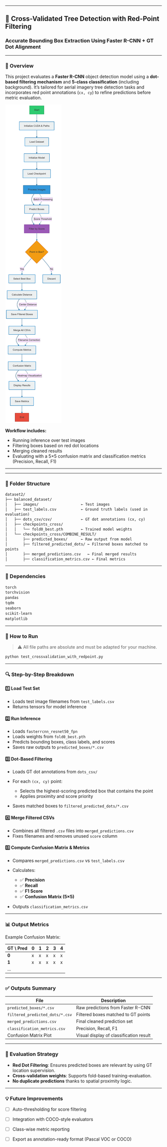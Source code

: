 
---

## 🌲 Cross-Validated Tree Detection with Red-Point Filtering

### Accurate Bounding Box Extraction Using Faster R-CNN + GT Dot Alignment

---

### 🧠 Overview

This project evaluates a **Faster R-CNN** object detection model using a **dot-based filtering mechanism** and **5-class classification** (including background). It’s tailored for aerial imagery tree detection tasks and incorporates red point annotations (`cx, cy`) to refine predictions before metric evaluation.


![Dot-Based Filtering Process](https://github.com/beheshtiniya/-Tree-Counting-and-Species-Classification-in-Dense-Forests-Using-Aerial-Imagery-and-Hybrid-Regressio/blob/main/test_crossvalidation2.png)




**Workflow includes:**

* Running inference over test images
* Filtering boxes based on red dot locations
* Merging cleaned results
* Evaluating with a 5×5 confusion matrix and classification metrics (Precision, Recall, F1)

---


---

### 📁 Folder Structure

```
dataset2/
├── balanced_dataset/
│   ├── images/                   ← Test images
│   ├── test_labels.csv           ← Ground truth labels (used in evaluation)
│   ├── dots_csv/csv/             ← GT dot annotations (cx, cy)
│   ├── checkpoints_cross/
│   │   └── fold0_best.pth        ← Trained model weights
│   └── checkpoints_cross/COMBINE_RESULT/
│       ├── predicted_boxes/      ← Raw output from model
│       ├── filtered_predicted_dots/ ← Filtered boxes matched to points
│       ├── merged_predictions.csv   ← Final merged results
│       ├── classification_metrics.csv ← Final metrics
```

---

### 🔩 Dependencies

```bash
torch
torchvision
pandas
tqdm
seaborn
scikit-learn
matplotlib
```

---

### 🧪 How to Run

> ⚠️ All file paths are absolute and must be adapted for your machine.

```bash
python test_crossvalidation_with_redpoint.py
```

---

### 🔍 Step-by-Step Breakdown

#### 1️⃣ Load Test Set

* Loads test image filenames from `test_labels.csv`
* Returns tensors for model inference

#### 2️⃣ Run Inference

* Loads `fasterrcnn_resnet50_fpn`
* Loads weights from `fold0_best.pth`
* Predicts bounding boxes, class labels, and scores
* Saves raw outputs to `predicted_boxes/*.csv`

#### 3️⃣ Dot-Based Filtering

* Loads GT dot annotations from `dots_csv/`
* For each `(cx, cy)` point:

  * Selects the highest-scoring predicted box that contains the point
  * Applies proximity and score priority
* Saves matched boxes to `filtered_predicted_dots/*.csv`

#### 4️⃣ Merge Filtered CSVs

* Combines all filtered `.csv` files into `merged_predictions.csv`
* Fixes filenames and removes unused `score` column

#### 5️⃣ Compute Confusion Matrix & Metrics

* Compares `merged_predictions.csv` vs `test_labels.csv`
* Calculates:

  * ✅ **Precision**
  * ✅ **Recall**
  * ✅ **F1 Score**
  * ✅ **Confusion Matrix (5×5)**
* Outputs `classification_metrics.csv`

---

### 📊 Output Metrics

Example Confusion Matrix:

| GT \ Pred | 0 | 1 | 2 | 3 | 4 |
| --------- | - | - | - | - | - |
| **0**     | x | x | x | x | x |
| **1**     | x | x | x | x | x |
| ...       |   |   |   |   |   |

---

### ✅ Outputs Summary

| File                            | Description                             |
| ------------------------------- | --------------------------------------- |
| `predicted_boxes/*.csv`         | Raw predictions from Faster R-CNN       |
| `filtered_predicted_dots/*.csv` | Filtered boxes matched to GT points     |
| `merged_predictions.csv`        | Final cleaned prediction set            |
| `classification_metrics.csv`    | Precision, Recall, F1                   |
| Confusion Matrix Plot           | Visual display of classification result |

---

### 🧠 Evaluation Strategy

* **Red Dot Filtering**: Ensures predicted boxes are relevant by using GT location supervision.
* **Cross-validation weights**: Supports fold-based training-evaluation.
* **No duplicate predictions** thanks to spatial proximity logic.

---

### 💡 Future Improvements

* [ ] Auto-thresholding for score filtering
* [ ] Integration with COCO-style evaluators
* [ ] Class-wise metric reporting
* [ ] Export as annotation-ready format (Pascal VOC or COCO)



